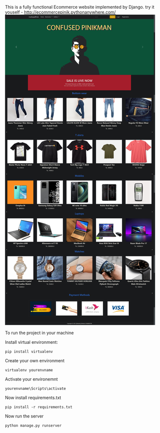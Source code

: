 This is a fully functional Ecommerce website implemented by Django.
try it youself - http://ecommercepinik.pythonanywhere.com/
![](app/static/app/images/1.png)

To run the project in your machine

Install virtual environment:
```
pip install virtualenv
```
Create your own environment
```
virtualenv yourenvname
```
Activate your environemnt
```
yourenvname\Scripts\activate
```
Now install requirements.txt
```
pip install -r requirements.txt
```
Now run the server
```
python manage.py runserver
```
